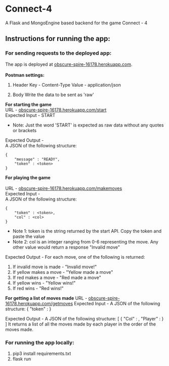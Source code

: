 # Connect-4
A Flask and MongoEngine based backend for the game Connect - 4

## Instructions for running the app:

### For sending requests to the deployed app:

The app is deployed at [obscure-spire-16178.herokuapp.com](obscure-spire-16178.herokuapp.com).<br><br>
**Postman settings:**
1. Header
Key - Content-Type
Value - application/json

2. Body
Write the data to be sent as 'raw'

**For starting the game**<br>
URL - [obscure-spire-16178.herokuapp.com/start](obscure-spire-16178.herokuapp.com/start)<br>
Expected Input -  START<br>
* Note: Just the word 'START' is expected as raw data without any quotes or brackets

Expected Output - <br>
A JSON of the following structure:<br>
```
{
    "message" : "READY",
    "token" : <token>
}
```

**For playing the game**<br><br>
URL - [obscure-spire-16178.herokuapp.com/makemoves](obscure-spire-16178.herokuapp.com/makemoves)<br>
Expected Input -<br>
A JSON of the following structure:<br>
```
{
    "token" : <token>,
    "col" : <col>
}
```
* Note 1: token is the string returned by the start API. Copy the token and paste the value 
* Note 2: col is an integer ranging from 0-6 representing the move. Any other value would return a response "Invalid move" <br>

Expected Output - 
For each move, one of the following is returned:
1. If invalid move is made - "Invalid move!"
2. If yellow makes a move - "Yellow made a move"
3. If red makes a move - "Red made a move"
4. If yellow wins - "Yellow wins!"
5. If red wins - "Red wins!"

**For getting a list of moves made**
URL - [obscure-spire-16178.herokuapp.com/getmoves](obscure-spire-16178.herokuapp.com/getmoves)
Expected Input -
A JSON of the following structure:
{
    "token" : <token>
}

Expected Output -
A JSON of the following structure:
[
    {
        "Col" : <col>,
        "Player" : <player>
    }
]
It returns a list of all the moves made by each player in the order of the moves made.

### For running the app locally:

1. pip3 install requirements.txt
2. flask run



